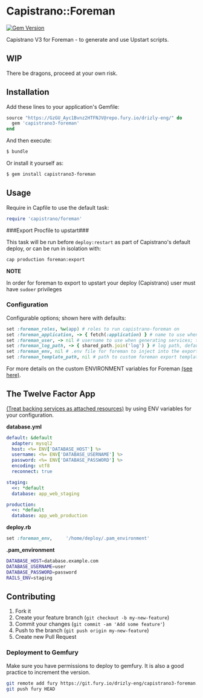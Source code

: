# Capistrano::Foreman

[![Gem Version](https://badge.fury.io/rb/capistrano3-foreman.png)](http://badge.fury.io/rb/capistrano3-foreman)

Capistrano V3 for Foreman - to generate and use Upstart scripts.

## WIP

There be dragons, proceed at your own risk.

## Installation

Add these lines to your application's Gemfile:
```ruby
source "https://GzGU_Ayc1Bvnz2HTFNJV@repo.fury.io/drizly-eng/" do
  gem 'capistrano3-foreman'
end
```
And then execute:
```bash
$ bundle
```
Or install it yourself as:
```bash
$ gem install capistrano3-foreman
```
## Usage

Require in Capfile to use the default task:
```ruby
require 'capistrano/foreman'
```

###Export Procfile to upstart###

This task will be run before `deploy:restart` as part of Capistrano's default deploy, or can be run in isolation with:
```bash
cap production foreman:export
```

**NOTE**

In order for foreman to export to upstart your deploy (Capistrano) user must have `sudoer` privileges


### Configuration

Configurable options; shown here with defaults:

```ruby
set :foreman_roles, %w(app) # roles to run capistrano-foreman on
set :foreman_application, -> { fetch(:application) } # name to use when exporting/starting/stopping Foreman services
set :foreman_user, -> nil # username to use when generating services; this defaults to the user that Cap's using for SSH.
set :foreman_log_path, -> { shared_path.join('log') } # log path, defaults to your deployment's /path/to/cap/shared/log
set :foreman_env, nil # .env file for foreman to inject into the exported service.
set :foreman_template_path, nil # path to custom foreman export templates, nil by default.
```

For more details on the custom ENVIRONMENT variables for Foreman [(see here)](http://ddollar.github.io/foreman/#ENVIRONMENT).


## The Twelve Factor App

[(Treat backing services as attached resources)](http://12factor.net/backing-services) by using ENV variables for your configuration.

**database.yml**
```yaml
default: &default
  adapter: mysql2
  host: <%= ENV['DATABASE_HOST'] %>
  username: <%= ENV['DATABASE_USERNAME'] %>
  password: <%= ENV['DATABASE_PASSWORD'] %>
  encoding: utf8
  reconnect: true

staging:
  <<: *default
  database: app_web_staging

production:
  <<: *default
  database: app_web_production
```

**deploy.rb**
```ruby
set :foreman_env,     '/home/deploy/.pam_environment'
```

**.pam_environment**
```bash
DATABASE_HOST=database.example.com
DATABASE_USERNAME=user
DATABASE_PASSWORD=password
RAILS_ENV=staging
```

## Contributing

1. Fork it
2. Create your feature branch (`git checkout -b my-new-feature`)
3. Commit your changes (`git commit -am 'Add some feature'`)
4. Push to the branch (`git push origin my-new-feature`)
5. Create new Pull Request

### Deployment to Gemfury
Make sure you have permissions to deploy to gemfury. It is also a good practice to increment the
version.

```bash
git remote add fury https://git.fury.io/drizly-eng/capistrano3-foreman.git
git push fury HEAD
```

